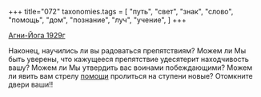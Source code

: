 +++
title="072"
taxonomies.tags = [
 "путь",
 "свет",
 "знак",
 "слово",
 "помощь",
 "дом",
 "познание",
 "луч",
 "учение",
]
+++

[Агни-Йога 1929г](/agni/1929)

Наконец, научились ли вы радоваться препятствиям? Можем ли Мы быть уверены, что кажущееся препятствие удесятерит находчивость вашу? Можем ли Мы утвердить вас воинами побеждающими? Можем ли явить вам стрелу [помощи](/tags/свет) пролиться на ступени новые? Отомкните двери ваши!!